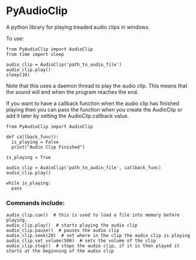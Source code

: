 # PyAudioClip
A python library for playing treaded audio clips in windows.

To use:
```
from PyAudioClip import AudioClip
from time import sleep

audio_clip = AudioClip('path_to_audio_file')
audio_clip.play()
sleep(10)
```
Note that this uses a daemon thread to play the audio clip. This means that the sound will end when the program reaches the end.

If you want to have a callback function when the audio clip has finished playing then you can pass the function when you create the AudioClip or add it later by setting the AudioClip.callback value.

```
from PyAudioClip import AudioClip

def callback_func():
  is_playing = False
  print("Audio Clip Finished")
  
is_playing = True
  
audio_clip = AudioClip('path_to_audio_file', callback_func)
audio_clip.play()

while is_playing:
  pass
```

### Commands include:
```
audio_clip.cue()  # this is used to load a file into memory before playing.
audio_clip.play()  # starts playing the audio clip
audio_clip.pause()  # pauses the audio clip
audio_clip.seek(20)  # set where in the clip the audio clip is playing
audio_clip.set_volume(500)  # sets the volume of the clip
audio_clip.stop()  # stops the audio clip, if it is then played it starts at the beginning of the audio clip
```
